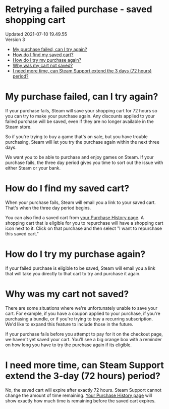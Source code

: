 # Retrying a failed purchase - saved shopping cart
Updated 2021-07-10 19.49.55  
Version 3  

* [My purchase failed, can I try again? ](#summary)
* [How do I find my saved cart? ](#findcart)
* [How do I try my purchase again? ](#howtotryagain)
* [Why was my cart not saved? ](#whynotsaved)
* [I need more time, can Steam Support extend the 3 days (72 hours) period? ](#extend)

  
  
  
  
# **My purchase failed, can I try again?**
If your purchase fails, Steam will save your shopping cart for 72 hours so you can try to make your purchase again. Any discounts applied to your failed purchase will be saved, even if they are no longer available in the Steam store.  
  
So if you're trying to buy a game that's on sale, but you have trouble purchasing, Steam will let you try the purchase again within the next three days.  
  
We want you to be able to purchase and enjoy games on Steam. If your purchase fails, the three day period gives you time to sort out the issue with either Steam or your bank.  
  
  
  
# **How do I find my saved cart?**
When your purchase fails, Steam will email you a link to your saved cart. That's when the three day period begins.  
  
You can also find a saved cart from [your Purchase History page](https://store.steampowered.com/account/history/). A shopping cart that is eligible for you to repurchase will have a shopping cart icon next to it. Click on that purchase and then select "I want to repurchase this saved cart."  
  
  
  
# **How do I try my purchase again?**
If your failed purchase is eligible to be saved, Steam will email you a link that will take you directly to that cart to try and purchase it again.  
  
  
  
# **Why was my cart not saved?**
There are some situations where we're unfortunately unable to save your cart. For example, if you have a coupon applied to your purchase, if you're purchasing a bundle, or if you're trying to buy a recurring subscription. We'd like to expand this feature to include those in the future.  
  
If your purchase fails before you attempt to pay for it on the checkout page, we haven't yet saved your cart. You'll see a big orange box with a reminder on how long you have to try the purchase again if its eligible.  
  
  
  
# **I need more time, can Steam Support extend the 3-day (72 hours) period?** 
No, the saved cart will expire after exactly 72 hours. Steam Support cannot change the amount of time remaining. [Your Purchase History page](https://store.steampowered.com/account/history/) will show exactly how much time is remaining before the saved cart expires.